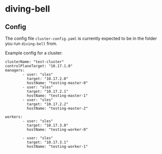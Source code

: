 # diving-bell

## Config

The config file `cluster-config.yaml` is currently expected to be in the folder you run `diving-bell` from.

Example config for a cluster:

    clusterName: "test-cluster"
    controlPlaneTarget: "10.17.1.0"
    managers:
            - user: "sles"
              target: "10.17.2.0"
              hostName: "testing-master-0"
            - user: "sles"
              target: "10.17.2.1"
              hostName: "testing-master-1"
            - user: "sles"
              target: "10.17.2.2"
              hostName: "testing-master-2"

    workers:
            - user: "sles"
              target: "10.17.3.0"
              hostName: "testing-worker-0"

            - user: "sles"
              target: "10.17.3.1"
              hostName: "testing-worker-1"

